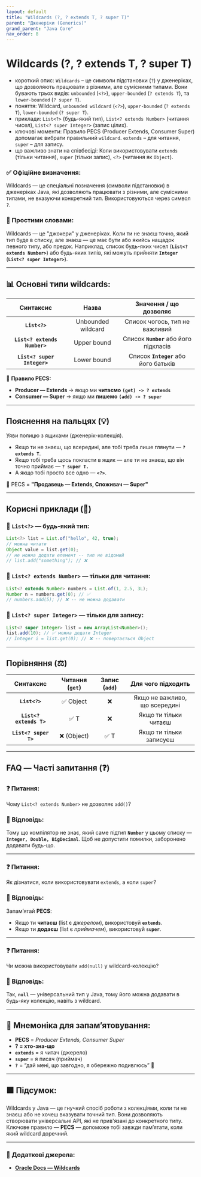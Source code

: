 ```yaml
---
layout: default
title: "Wildcards (?, ? extends T, ? super T)"
parent: "Дженеріки (Generics)"
grand_parent: "Java Core"
nav_order: 8
---
```


# Wildcards (?, ? extends T, ? super T)

*   короткий опис: `Wildcards` – це символи підстановки (`?`) у дженеріках, що дозволяють працювати з різними, але сумісними типами. Вони бувають трьох видів: `unbounded` (`<?>`), `upper-bounded` (`? extends T`), та `lower-bounded` (`? super T`).
*   поняття: Wildcard, `unbounded wildcard` (`<?>`), `upper-bounded` (`? extends T`), `lower-bounded` (`? super T`).
*   приклади: `List<?>` (будь-який тип), `List<? extends Number>` (читання чисел), `List<? super Integer>` (запис цілих).
*   ключові моменти: Правило PECS (Producer Extends, Consumer Super) допомагає вибрати правильний `wildcard`. `extends` – для читання, `super` – для запису.
*   що важливо знати на співбесіді: Коли використовувати `extends` (тільки читання), `super` (тільки запис), `<?>` (читання як `Object`).
### **✅ Офіційне визначення:**

Wildcards — це спеціальні позначення (символи підстановки) в дженеріках Java, які дозволяють працювати з різними, але сумісними типами, не вказуючи конкретний тип. Використовуються через символ **`?`**.

### **🧠 Простими словами:**

Wildcards — це "джокери" у дженеріках. Коли ти не знаєш точно, який тип буде в списку, але знаєш — це має бути або якийсь нащадок певного типу, або предок. Наприклад, список будь-яких чисел (**`List<? extends Number>`**) або будь-яких типів, які можуть прийняти **`Integer`** (**`List<? super Integer>`**).


---

## **📊 Основні типи wildcards:**



| Синтаксис | Назва | Значення / що дозволяє |
| :---: | :---: | :---: |
| **`List<?>`** | Unbounded wildcard | Список чогось, тип не важливий |
| **`List<? extends Number>`** | Upper bound | Список **`Number`** або його підкласів |
| **`List<? super Integer>`** | Lower bound | Список **`Integer`** або його батьків |

📌 **Правило PECS:**

* **Producer — Extends** -> якщо ми **читаємо** **`(get) -> ? extends`**
* **Consumer — Super** -> якщо ми **пишемо** **`(add) -> ? super`**

---

## **Пояснення на пальцях (💡)**

Уяви полицю з ящиками (дженерік-колекція).

* Якщо ти не знаєш, що всередині, але тобі треба лише глянути — **`? extends T`**.
* Якщо тобі треба щось покласти в ящик — але ти не знаєш, що він точно приймає — **`? super T.`**
* А якщо тобі просто все одно — **`<?>`**.

🔸 PECS \= **"Продавець — Extends, Споживач — Super"**

---

## **Корисні приклади (🧪)**

### **🔸 `List<?>` — будь-який тип:**

```java
List<?> list = List.of("hello", 42, true);
// можна читати
Object value = list.get(0);
// не можна додати елемент -- тип не відомий
// list.add("something"); // ❌
```
### **🔸 `List<? extends Number>` — тільки для читання:**


```java
List<? extends Number> numbers = List.of(1, 2.5, 3L);
Number n = numbers.get(0); // ✅
// numbers.add(5); // ❌ -- не можна додавати
```
### **🔸 `List<? super Integer>` — тільки для запису:**

```java
List<? super Integer> list = new ArrayList<Number>();
list.add(10); // ✅ можна додати Integer
// Integer i = list.get(0); // ❌ -- повертається Object
```
---

## **Порівняння (⚖️)**

| Синтаксис | Читання (`get`) | Запис (`add`) | Для чого підходить |
| :---: | :---: | :---: | :---: |
| **`List<?>`** | ✅ Object | ❌ | Якщо не важливо, що всередині |
| **`List<? extends T>`** | ✅ T | ❌ | Якщо ти тільки читаєш |
| **`List<? super T>`** | ❌ (Object) | ✅ T | Якщо ти тільки записуєш |

---

## **FAQ — Часті запитання (❓)**

### **❓ Питання:**

 Чому `List<? extends Number>` не дозволяє `add()`?

### **💬 Відповідь:**





Тому що компілятор не знає, який саме підтип **`Number`** у цьому списку — **`Integer, Double, BigDecimal`**. Щоб не допустити помилки, заборонено додавати будь-що.

---

### **❓ Питання:**

 Як дізнатися, коли використовувати `extends`, а коли `super`?

### **💬 Відповідь:**





Запамʼятай **PECS**:

* Якщо ти **читаєш** (list є *джерелом*), використовуй **`extends`**.
* Якщо ти **додаєш** (list є *приймачем*), використовуй **`super`**.

---

### **❓ Питання:**

 Чи можна використовувати `add(null)` у wildcard-колекцію?

### **💬 Відповідь:**





Так, **`null`** — універсальний тип у Java, тому його можна додавати в будь-яку колекцію, навіть з wildcard.

---

## **🧠 Мнемоніка для запам’ятовування:**

* **PECS** \= *Producer Extends, Consumer Super*
* **? \= хто-зна-що**
* **`extends`** \= я читач (джерело)
* **`super`** \= я писач (приймач)
* **`?`** \= “дай мені, що завгодно, я обережно подивлюсь” 👀

---

## **🟩 Підсумок:**

Wildcards у Java — це гнучкий спосіб роботи з колекціями, коли ти не знаєш або не хочеш вказувати точний тип. Вони дозволяють створювати універсальні API, які не прив'язані до конкретного типу. Ключове правило — **PECS** — допоможе тобі завжди пам’ятати, коли який wildcard доречний.

---

### **🔗 Додаткові джерела:**

* [**Oracle Docs — Wildcards**](https://docs.oracle.com/javase/tutorial/extra/generics/wildcards.html)